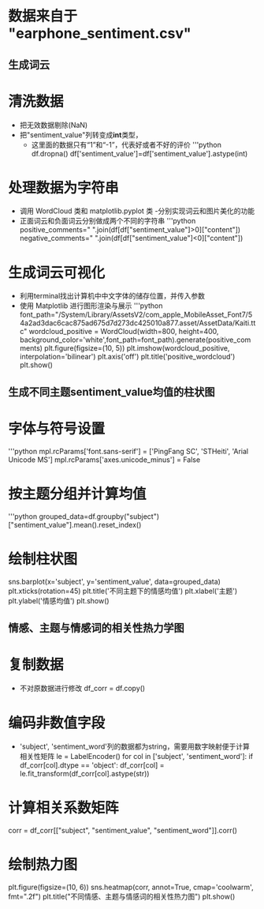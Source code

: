 # 数据来自于 "earphone_sentiment.csv"
## 生成词云
# 清洗数据
- 把无效数据剔除(NaN)
- 把"sentiment_value"列转变成**int**类型，
  - 这里面的数据只有“1”和“-1”，代表好或者不好的评价
'''python
df.dropna()
df['sentiment_value']=df['sentiment_value'].astype(int)
# 处理数据为字符串
- 调用 WordCloud 类和 matplotlib.pyplot 类
  -分别实现词云和图片美化的功能
- 正面词云和负面词云分别做成两个不同的字符串
'''python
positive_comments=" ".join(df[df["sentiment_value"]>0]["content"])
negative_comments=" ".join(df[df["sentiment_value"]<0]["content"])
# 生成词云可视化
- 利用terminal找出计算机中中文字体的储存位置，并传入参数
- 使用 Matplotlib 进行图形渲染与展示
'''python
font_path="/System/Library/AssetsV2/com_apple_MobileAsset_Font7/54a2ad3dac6cac875ad675d7d273dc425010a877.asset/AssetData/Kaiti.ttc"
wordcloud_positive = WordCloud(width=800, height=400,  background_color='white',font_path=font_path).generate(positive_comments)
plt.figure(figsize=(10, 5))
plt.imshow(wordcloud_positive, interpolation='bilinear')
plt.axis('off')
plt.title('positive_wordcloud')
plt.show()

## 生成不同主题sentiment_value均值的柱状图
# 字体与符号设置
'''python
mpl.rcParams['font.sans-serif'] = ['PingFang SC', 'STHeiti', 'Arial Unicode MS']
mpl.rcParams['axes.unicode_minus'] = False
# 按主题分组并计算均值
'''python
grouped_data=df.groupby("subject")["sentiment_value"].mean().reset_index()
# 绘制柱状图
sns.barplot(x='subject', y='sentiment_value', data=grouped_data)
plt.xticks(rotation=45)
plt.title('不同主题下的情感均值')
plt.xlabel('主题')
plt.ylabel('情感均值')
plt.show()

## 情感、主题与情感词的相关性热力学图
# 复制数据
- 不对原数据进行修改
df_corr = df.copy()
# 编码非数值字段
- 'subject', 'sentiment_word'列的数据都为string，需要用数字映射便于计算相关性矩阵
le = LabelEncoder()
for col in ['subject', 'sentiment_word']:
    if df_corr[col].dtype == 'object':
        df_corr[col] = le.fit_transform(df_corr[col].astype(str))
# 计算相关系数矩阵
corr = df_corr[["subject", "sentiment_value", "sentiment_word"]].corr()
# 绘制热力图
plt.figure(figsize=(10, 6))
sns.heatmap(corr, annot=True, cmap='coolwarm', fmt=".2f")
plt.title("不同情感、主题与情感词的相关性热力图")
plt.show()